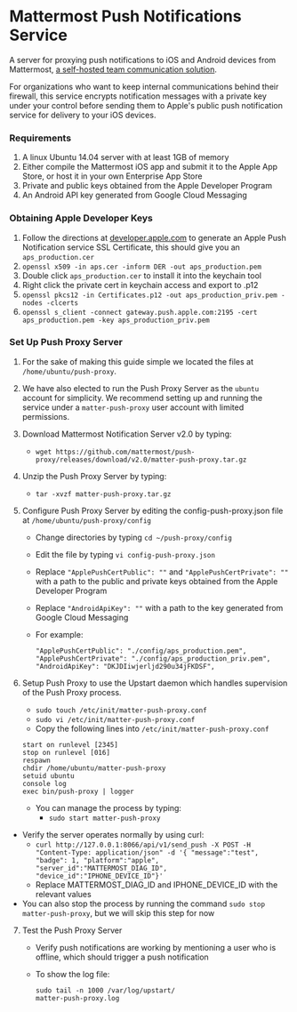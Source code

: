# Mattermost Push Notifications Service 

A server for proxying push notifications to iOS and Android devices from Mattermost, [a self-hosted team communication solution](http://www.mattermost.org/). 

For organizations who want to keep internal communications behind their firewall, this service encrypts notification messages with a private key under your control before sending them to Apple's public push notification service for delivery to your iOS devices. 

### Requirements

1. A linux Ubuntu 14.04 server with at least 1GB of memory
2. Either compile the Mattermost iOS app and submit it to the Apple App Store, or host it in your own Enterprise App Store
3. Private and public keys obtained from the Apple Developer Program
4. An Android API key generated from Google Cloud Messaging

### Obtaining Apple Developer Keys

1. Follow the directions at [developer.apple.com](https://developer.apple.com/library/content/documentation/IDEs/Conceptual/AppDistributionGuide/DistributingEnterpriseProgramApps/DistributingEnterpriseProgramApps.html#//apple_ref/doc/uid/TP40012582-CH33-SW4) to generate an Apple Push Notification service SSL Certificate, this should give you an `aps_production.cer`
2. `openssl x509 -in aps.cer -inform DER -out aps_production.pem`
3. Double click `aps_production.cer` to install it into the keychain tool
4. Right click the private cert in keychain access and export to .p12
5. `openssl pkcs12 -in Certificates.p12 -out aps_production_priv.pem -nodes -clcerts`
6. `openssl s_client -connect gateway.push.apple.com:2195 -cert aps_production.pem -key aps_production_priv.pem`

### Set Up Push Proxy Server

1. For the sake of making this guide simple we located the files at
   `/home/ubuntu/push-proxy`. 
2. We have also elected to run the Push Proxy Server as the `ubuntu` account for simplicity. We recommend setting up and running the service under a `matter-push-proxy` user account with limited permissions.
3. Download Mattermost Notification Server v2.0 by typing:

   -   `wget https://github.com/mattermost/push-proxy/releases/download/v2.0/matter-push-proxy.tar.gz`
   
4. Unzip the Push Proxy Server by typing:

   -  `tar -xvzf matter-push-proxy.tar.gz`

5. Configure Push Proxy Server by editing the config-push-proxy.json file at
   `/home/ubuntu/push-proxy/config`

   - Change directories by typing `cd ~/push-proxy/config`
   - Edit the file by typing `vi config-push-proxy.json`
   - Replace `"ApplePushCertPublic": ""` and `"ApplePushCertPrivate": ""` with a path to the public and private keys obtained from the Apple Developer Program
   - Replace `"AndroidApiKey": ""` with a path to the key generated from Google Cloud Messaging
   - For example: 
   
     ```
     "ApplePushCertPublic": "./config/aps_production.pem",
     "ApplePushCertPrivate": "./config/aps_production_priv.pem",
     "AndroidApiKey": "DKJDIiwjerljd290u34jFKDSF",
     ```

6. Setup Push Proxy to use the Upstart daemon which handles supervision
   of the Push Proxy process.

   -  `sudo touch /etc/init/matter-push-proxy.conf`
   -  `sudo vi /etc/init/matter-push-proxy.conf`
   -  Copy the following lines into `/etc/init/matter-push-proxy.conf`
     
     ```
     start on runlevel [2345]
     stop on runlevel [016]
     respawn
     chdir /home/ubuntu/matter-push-proxy
     setuid ubuntu
     console log
     exec bin/push-proxy | logger
     ```
     
   - You can manage the process by typing:
      -  `sudo start matter-push-proxy`
  - Verify the server operates normally by using curl: 
    - `curl http://127.0.0.1:8066/api/v1/send_push -X POST -H "Content-Type: application/json" -d '{ "message":"test", "badge": 1, "platform":"apple", "server_id":"MATTERMOST_DIAG_ID", "device_id":"IPHONE_DEVICE_ID"}'`
    - Replace MATTERMOST_DIAG_ID and IPHONE_DEVICE_ID with the relevant values
  - You can also stop the process by running the command
      `sudo stop matter-push-proxy`, but we will skip this step for now

   
7. Test the Push Proxy Server

   - Verify push notifications are working by mentioning a user who is offline, which should trigger a push notification
   - To show the log file: 
     
     ```
     sudo tail -n 1000 /var/log/upstart/
     matter-push-proxy.log
     ```

         
